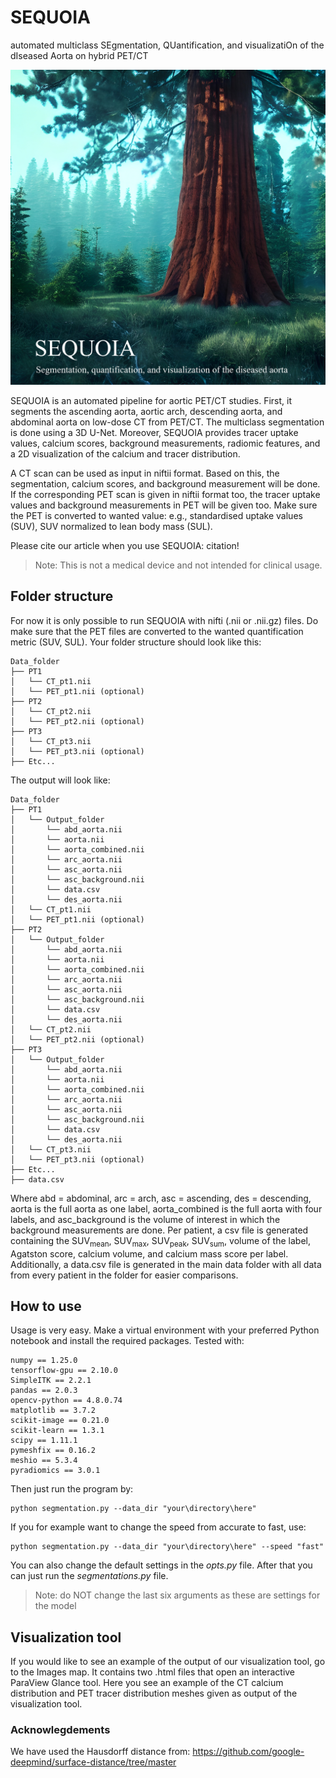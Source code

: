 # SEQUOIA
automated multiclass SEgmentation, QUantification, and visualizatiOn of the dIseased Aorta on hybrid PET/CT

<img src="Images/SEQUOIA_logo.jpg" width="720"/>

SEQUOIA is an automated pipeline for aortic PET/CT studies. First, it segments the ascending aorta, aortic arch, descending aorta, and abdominal aorta on low-dose CT from PET/CT. The multiclass segmentation is done using a 3D U-Net. Moreover, SEQUOIA provides tracer uptake values, calcium scores, background measurements, radiomic features, and a 2D visualization of the calcium and tracer distribution.

A CT scan can be used as input in niftii format. Based on this, the segmentation, calcium scores, and background measurement will be done. If the corresponding PET scan is given in niftii format too, the tracer uptake values and background measurements in PET will be given too. Make sure the PET is converted to wanted value: e.g., standardised uptake values (SUV), SUV normalized to lean body mass (SUL).

Please cite our article when you use SEQUOIA:
citation!

> Note: This is not a medical device and not intended for clinical usage. 

## Folder structure

For now it is only possible to run SEQUOIA with nifti (.nii or .nii.gz) files. Do make sure that the PET files are converted to the wanted quantification metric (SUV, SUL).
Your folder structure should look like this:

```
Data_folder
├── PT1
│   └── CT_pt1.nii
│   └── PET_pt1.nii (optional)
├── PT2
│   └── CT_pt2.nii
│   └── PET_pt2.nii (optional)
├── PT3
│   └── CT_pt3.nii
│   └── PET_pt3.nii (optional)
├── Etc...
```

The output will look like:
```
Data_folder
├── PT1
│   └── Output_folder
│       └── abd_aorta.nii
│       └── aorta.nii
│       └── aorta_combined.nii
│       └── arc_aorta.nii
│       └── asc_aorta.nii
│       └── asc_background.nii
│       └── data.csv
│       └── des_aorta.nii
│   └── CT_pt1.nii
│   └── PET_pt1.nii (optional)
├── PT2
│   └── Output_folder
│       └── abd_aorta.nii
│       └── aorta.nii
│       └── aorta_combined.nii
│       └── arc_aorta.nii
│       └── asc_aorta.nii
│       └── asc_background.nii
│       └── data.csv
│       └── des_aorta.nii
│   └── CT_pt2.nii
│   └── PET_pt2.nii (optional)
├── PT3
│   └── Output_folder
│       └── abd_aorta.nii
│       └── aorta.nii
│       └── aorta_combined.nii
│       └── arc_aorta.nii
│       └── asc_aorta.nii
│       └── asc_background.nii
│       └── data.csv
│       └── des_aorta.nii
│   └── CT_pt3.nii
│   └── PET_pt3.nii (optional)
├── Etc...
├── data.csv
```
Where abd = abdominal, arc = arch, asc = ascending, des = descending, aorta is the full aorta as one label, aorta_combined is the full aorta with four labels, and asc_background is the volume of interest in which the background measurements are done.
Per patient, a csv file is generated containing the SUV<sub>mean</sub>, SUV<sub>max</sub>, SUV<sub>peak</sub>, SUV<sub>sum</sub>, volume of the label, Agatston score, calcium volume, and calcium mass score per label.
Additionally, a data.csv file is generated in the main data folder with all data from every patient in the folder for easier comparisons.


## How to use

Usage is very easy. Make a virtual environment with your preferred Python notebook and install the required packages.
Tested with:
```
numpy == 1.25.0
tensorflow-gpu == 2.10.0
SimpleITK == 2.2.1
pandas == 2.0.3
opencv-python == 4.8.0.74
matplotlib == 3.7.2
scikit-image == 0.21.0
scikit-learn == 1.3.1
scipy == 1.11.1
pymeshfix == 0.16.2
meshio == 5.3.4
pyradiomics == 3.0.1
```

Then just run the program by:
```
python segmentation.py --data_dir "your\directory\here"
```

If you for example want to change the speed from accurate to fast, use:
```
python segmentation.py --data_dir "your\directory\here" --speed "fast"
```

You can also change the default settings in the _opts.py_ file. After that you can just run the _segmentations.py_ file.

> Note: do NOT change the last six arguments as these are settings for the model

## Visualization tool
If you would like to see an example of the output of our visualization tool, go to the Images map. It contains two .html files that open an interactive ParaView Glance tool. Here you see an example of the CT calcium distribution and PET tracer distribution meshes given as output of the visualization tool.


### Acknowlegdements
We have used the Hausdorff distance from: https://github.com/google-deepmind/surface-distance/tree/master
